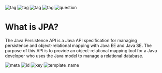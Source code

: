 ![tag](https://img.shields.io/badge/language-java-red.svg)     ![tag](https://img.shields.io/badge/level-L2-green.svg)     ![tag](https://img.shields.io/badge/topic-JPA-green.svg)      ![tag](https://img.shields.io/badge/locale-ru-green.svg)     ![question](https://img.shields.io/badge/-question-grey.svg) 

# What is JPA?
> 
The Java Persistence API is a Java API specification for managing persistence and object-relational mapping with Java EE and Java SE. The purpose of this API is to provide an object-relational mapping tool for a Java developer who uses the Java model to manage a relational database.

![meta](https://img.shields.io/badge/_meta-red.svg)    ![id](https://img.shields.io/badge/_id-null-red.svg)    ![key](https://img.shields.io/badge/key-58333a6d514e48e79e9ddb9e3ed2be0d-yellow.svg)    ![template_name](https://img.shields.io/badge/simple_question-v.0.1-yellow.svg)
